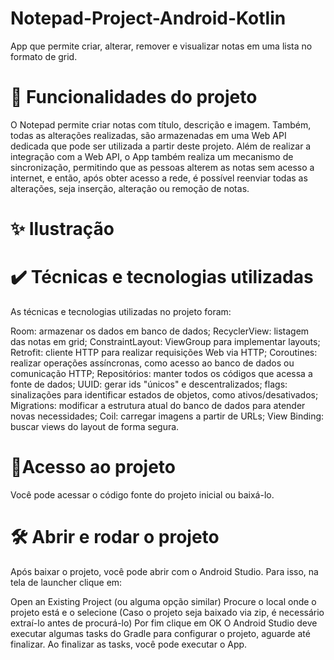 # Notepad-Project-Android-Kotlin
App que permite criar, alterar, remover e visualizar notas em uma lista no formato de grid.


# 🔨 Funcionalidades do projeto
O Notepad permite criar notas com título, descrição e imagem. Também, todas as alterações realizadas, são armazenadas em uma Web API dedicada que pode ser utilizada a partir deste projeto.
Além de realizar a integração com a Web API, o App também realiza um mecanismo de sincronização, permitindo que as pessoas alterem as notas sem acesso a internet, e então, após obter acesso a rede, é possível reenviar todas as alterações, seja inserção, alteração ou remoção de notas.

# ✨ Ilustração


# ✔️ Técnicas e tecnologias utilizadas
As técnicas e tecnologias utilizadas no projeto foram:

Room: armazenar os dados em banco de dados;
RecyclerView: listagem das notas em grid;
ConstraintLayout: ViewGroup para implementar layouts;
Retrofit: cliente HTTP para realizar requisições Web via HTTP;
Coroutines: realizar operações assíncronas, como acesso ao banco de dados ou comunicação HTTP;
Repositórios: manter todos os códigos que acessa a fonte de dados;
UUID: gerar ids "únicos" e descentralizados;
flags: sinalizações para identificar estados de objetos, como ativos/desativados;
Migrations: modificar a estrutura atual do banco de dados para atender novas necessidades;
Coil: carregar imagens a partir de URLs;
View Binding: buscar views do layout de forma segura.

# 📂Acesso ao projeto
Você pode acessar o código fonte do projeto inicial ou baixá-lo.


# 🛠️ Abrir e rodar o projeto
Após baixar o projeto, você pode abrir com o Android Studio. Para isso, na tela de launcher clique em:

Open an Existing Project (ou alguma opção similar)
Procure o local onde o projeto está e o selecione (Caso o projeto seja baixado via zip, é necessário extraí-lo antes de procurá-lo)
Por fim clique em OK
O Android Studio deve executar algumas tasks do Gradle para configurar o projeto, aguarde até finalizar. Ao finalizar as tasks, você pode executar o App.
